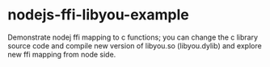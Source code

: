 nodejs-ffi-libyou-example
=========================

Demonstrate nodej ffi mapping to c functions; you can change the c library source code and compile new version of libyou.so (libyou.dylib) and explore new ffi mapping from node side.
